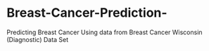 # Breast-Cancer-Prediction-
Predicting Breast Cancer Using data from Breast Cancer Wisconsin (Diagnostic) Data Set
